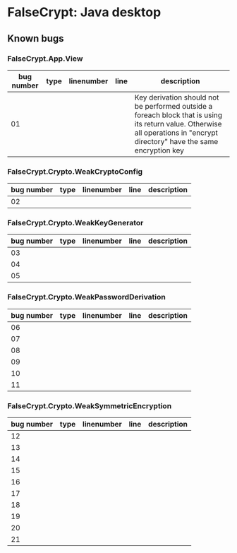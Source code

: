 # FalseCrypt: Java desktop

## Known bugs

### FalseCrypt.App.View
|bug number|type|linenumber|line|description|
|----------|----|----------|----|-----------|
|01||||Key derivation should not be performed outside a foreach block that is using its return value. Otherwise all operations in "encrypt directory" have the same encryption key|

### FalseCrypt.Crypto.WeakCryptoConfig
|bug number|type|linenumber|line|description|
|----------|----|----------|----|-----------|
|02|||||

### FalseCrypt.Crypto.WeakKeyGenerator
|bug number|type|linenumber|line|description|
|----------|----|----------|----|-----------|
|03|||||
|04|||||
|05|||||

### FalseCrypt.Crypto.WeakPasswordDerivation
|bug number|type|linenumber|line|description|
|----------|----|----------|----|-----------|
|06|||||
|07|||||
|08|||||
|09|||||
|10|||||
|11|||||

### FalseCrypt.Crypto.WeakSymmetricEncryption
|bug number|type|linenumber|line|description|
|----------|----|----------|----|-----------|
|12|||||
|13|||||
|14|||||
|15|||||
|16|||||
|17|||||
|18|||||
|19|||||
|20|||||
|21|||||